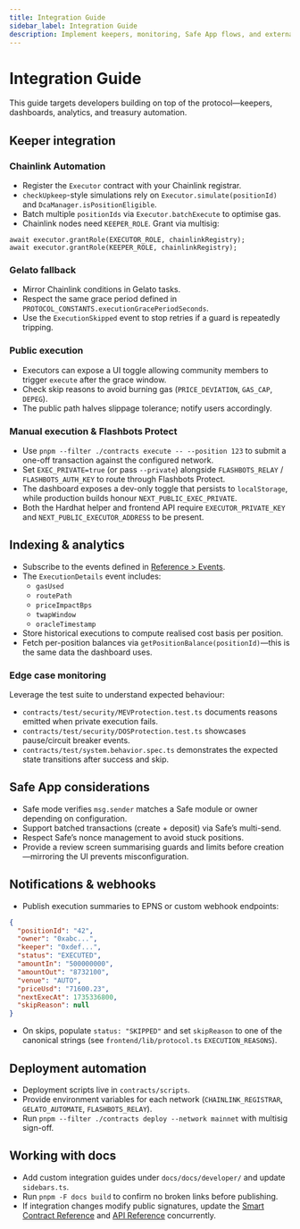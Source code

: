 ```yaml
---
title: Integration Guide
sidebar_label: Integration Guide
description: Implement keepers, monitoring, Safe App flows, and external notifications on top of DCA Crypto.
---
```


# Integration Guide

This guide targets developers building on top of the protocol—keepers, dashboards, analytics, and treasury automation.

## Keeper integration

### Chainlink Automation

- Register the `Executor` contract with your Chainlink registrar.
- `checkUpkeep`-style simulations rely on `Executor.simulate(positionId)` and `DcaManager.isPositionEligible`.
- Batch multiple `positionIds` via `Executor.batchExecute` to optimise gas.
- Chainlink nodes need `KEEPER_ROLE`. Grant via multisig:

```solidity title="scripts/grantKeeper.ts"
await executor.grantRole(EXECUTOR_ROLE, chainlinkRegistry);
await executor.grantRole(KEEPER_ROLE, chainlinkRegistry);
```

### Gelato fallback

- Mirror Chainlink conditions in Gelato tasks.  
- Respect the same grace period defined in `PROTOCOL_CONSTANTS.executionGracePeriodSeconds`.  
- Use the `ExecutionSkipped` event to stop retries if a guard is repeatedly tripping.

### Public execution

- Executors can expose a UI toggle allowing community members to trigger `execute` after the grace window.  
- Check skip reasons to avoid burning gas (`PRICE_DEVIATION`, `GAS_CAP`, `DEPEG`).  
- The public path halves slippage tolerance; notify users accordingly.

### Manual execution & Flashbots Protect

- Use `pnpm --filter ./contracts execute -- --position 123` to submit a one-off transaction against the configured network.  
- Set `EXEC_PRIVATE=true` (or pass `--private`) alongside `FLASHBOTS_RELAY` / `FLASHBOTS_AUTH_KEY` to route through Flashbots Protect.  
- The dashboard exposes a dev-only toggle that persists to `localStorage`, while production builds honour `NEXT_PUBLIC_EXEC_PRIVATE`.  
- Both the Hardhat helper and frontend API require `EXECUTOR_PRIVATE_KEY` and `NEXT_PUBLIC_EXECUTOR_ADDRESS` to be present.

## Indexing & analytics

- Subscribe to the events defined in [Reference > Events](../reference/events.md).
- The `ExecutionDetails` event includes:
  - `gasUsed`
  - `routePath`
  - `priceImpactBps`
  - `twapWindow`
  - `oracleTimestamp`
- Store historical executions to compute realised cost basis per position.
- Fetch per-position balances via `getPositionBalance(positionId)`—this is the same data the dashboard uses.

### Edge case monitoring

Leverage the test suite to understand expected behaviour:

- `contracts/test/security/MEVProtection.test.ts` documents reasons emitted when private execution fails.
- `contracts/test/security/DOSProtection.test.ts` showcases pause/circuit breaker events.
- `contracts/test/system.behavior.spec.ts` demonstrates the expected state transitions after success and skip.

## Safe App considerations

- Safe mode verifies `msg.sender` matches a Safe module or owner depending on configuration.  
- Support batched transactions (create + deposit) via Safe’s multi-send.  
- Respect Safe’s nonce management to avoid stuck positions.  
- Provide a review screen summarising guards and limits before creation—mirroring the UI prevents misconfiguration.

## Notifications & webhooks

- Publish execution summaries to EPNS or custom webhook endpoints:

```json title="Webhook payload"
{
  "positionId": "42",
  "owner": "0xabc...",
  "keeper": "0xdef...",
  "status": "EXECUTED",
  "amountIn": "500000000",
  "amountOut": "8732100",
  "venue": "AUTO",
  "priceUsd": "71600.23",
  "nextExecAt": 1735336800,
  "skipReason": null
}
```

- On skips, populate `status: "SKIPPED"` and set `skipReason` to one of the canonical strings (see `frontend/lib/protocol.ts` `EXECUTION_REASONS`).

## Deployment automation

- Deployment scripts live in `contracts/scripts`.  
- Provide environment variables for each network (`CHAINLINK_REGISTRAR`, `GELATO_AUTOMATE`, `FLASHBOTS_RELAY`).  
- Run `pnpm --filter ./contracts deploy --network mainnet` with multisig sign-off.

## Working with docs

- Add custom integration guides under `docs/docs/developer/` and update `sidebars.ts`.  
- Run `pnpm -F docs build` to confirm no broken links before publishing.  
- If integration changes modify public signatures, update the [Smart Contract Reference](./smart-contracts.md) and [API Reference](../reference/api-reference.md) concurrently.
